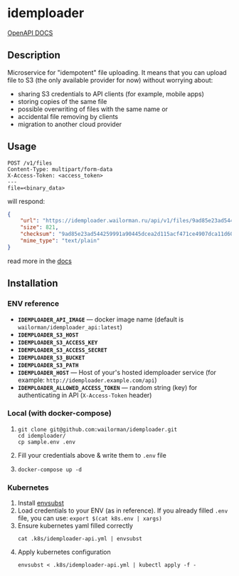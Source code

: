 # idemploader

[OpenAPI DOCS](https://idemploader.wailorman.ru/docs/api/v1/)

## Description

Microservice for "idempotent" file uploading. It means that you can upload file to S3 (the only available provider for now)
without worrying about:

* sharing S3 credentials to API clients (for example, mobile apps)
* storing copies of the same file
* possible overwriting of files with the same name or 
* accidental file removing by clients
* migration to another cloud provider

## Usage

```
POST /v1/files
Content-Type: multipart/form-data
X-Access-Token: <access_token>
---
file=<binary_data>
```

will respond:

```json
{
    "url": "https://idemploader.wailorman.ru/api/v1/files/9ad85e23ad544259991a90445dcea2d115acf471ce4907dca11d600e24c24e2e",
    "size": 821,
    "checksum": "9ad85e23ad544259991a90445dcea2d115acf471ce4907dca11d600e24c24e2e",
    "mime_type": "text/plain"
}
```

read more in the [docs](https://idemploader.wailorman.ru/docs/api/v1/)

## Installation

### ENV reference
* **`IDEMPLOADER_API_IMAGE`** — docker image name (default is `wailorman/idemploader_api:latest`)
* **`IDEMPLOADER_S3_HOST`**
* **`IDEMPLOADER_S3_ACCESS_KEY`**
* **`IDEMPLOADER_S3_ACCESS_SECRET`**
* **`IDEMPLOADER_S3_BUCKET`**
* **`IDEMPLOADER_S3_PATH`**
* **`IDEMPLOADER_HOST`** — Host of your's hosted idemploader service (for example: `http://idemploader.example.com/api`)
* **`IDEMPLOADER_ALLOWED_ACCESS_TOKEN`** — random string (key) for authenticating in API (`X-Access-Token` header)

### Local (with docker-compose)

1. ```
   git clone git@github.com:wailorman/idemploader.git
   cd idemploader/
   cp sample.env .env
   ```
2. Fill your credentials above & write them to `.env` file
4. ```
   docker-compose up -d
   ```
   
### Kubernetes

1. Install [envsubst](https://command-not-found.com/envsubst)
2. Load credentials to your ENV (as in reference). If you already filled `.env` file, you can use: `export $(cat k8s.env | xargs)`
3. Ensure kubernetes yaml filled correctly
   ```
   cat .k8s/idemploader-api.yml | envsubst
   ```
4. Apply kubernetes configuration
   ```
   envsubst < .k8s/idemploader-api.yml | kubectl apply -f -
   ```
